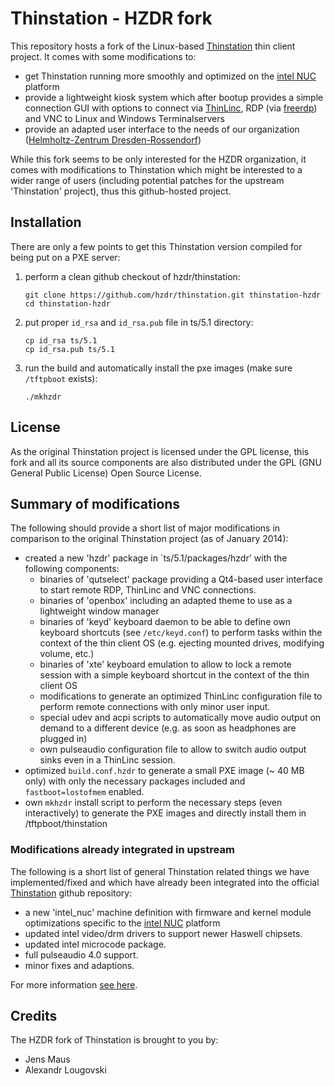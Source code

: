 # Thinstation - HZDR fork

This repository hosts a fork of the Linux-based [Thinstation](http://github.com/Thinstation/thinstation) thin client project. It comes with some modifications to:

* get Thinstation running more smoothly and optimized on the [intel NUC](http://www.intel.com/content/www/us/en/motherboards/desktop-motherboards/nuc.html) platform
* provide a lightweight kiosk system which after bootup provides a simple connection GUI with options to connect via [ThinLinc](http://www.cendio.se/), RDP (via [freerdp](http://www.freerdp.com)) and VNC to Linux and Windows Terminalservers
* provide an adapted user interface to the needs of our organization ([Helmholtz-Zentrum Dresden-Rossendorf](http://www.hzdr.de/))

While this fork seems to be only interested for the HZDR organization, it comes with modifications to Thinstation which might be interested to a wider range of users (including potential patches for the upstream 'Thinstation' project), thus this github-hosted project.

## Installation
There are only a few points to get this Thinstation version compiled for being put on a PXE server:

1. perform a clean github checkout of hzdr/thinstation:

   ```
   git clone https://github.com/hzdr/thinstation.git thinstation-hzdr
   cd thinstation-hzdr
   ```

2. put proper `id_rsa` and `id_rsa.pub` file in ts/5.1 directory:

   ```
   cp id_rsa ts/5.1
   cp id_rsa.pub ts/5.1
   ```

3. run the build and automatically install the pxe images (make sure `/tftpboot` exists):

   ```
   ./mkhzdr
   ``` 

## License
As the original Thinstation project is licensed under the GPL license, this fork and all its source components are also distributed under the GPL (GNU General Public License) Open Source License.

## Summary of modifications
The following should provide a short list of major modifications in comparison to the original Thinstation project (as of January 2014):

* created a new 'hzdr' package in `ts/5.1/packages/hzdr' with the following components:
  * binaries of 'qutselect' package providing a Qt4-based user interface to start remote RDP, ThinLinc and VNC connections.
  * binaries of 'openbox' including an adapted theme to use as a lightweight window manager
  * binaries of 'keyd' keyboard daemon to be able to define own keyboard shortcuts (see `/etc/keyd.conf`) to perform tasks within the context of the thin client OS (e.g. ejecting mounted drives, modifying volume, etc.)
  * binaries of 'xte' keyboard emulation to allow to lock a remote session with a simple keyboard shortcut in the context of the thin client OS
  * modifications to generate an optimized ThinLinc configuration file to perform remote connections with only minor user input.
  * special udev and acpi scripts to automatically move audio output on demand to a different device (e.g. as soon as headphones are plugged in)
  * own pulseaudio configuration file to allow to switch audio output sinks even in a ThinLinc session.
* optimized `build.conf.hzdr` to generate a small PXE image (~ 40 MB only) with only the necessary packages included and `fastboot=lostofmem` enabled.
* own `mkhzdr` install script to perform the necessary steps (even interactively) to generate the PXE images and directly install them in /tftpboot/thinstation

### Modifications already integrated in upstream
The following is a short list of general Thinstation related things we have implemented/fixed and which have already been integrated into the official [Thinstation](http://github.com/Thinstation/thinstation) github repository:

* a new 'intel_nuc' machine definition with firmware and kernel module optimizations specific to the [intel NUC](http://www.intel.com/content/www/us/en/motherboards/desktop-motherboards/nuc.html) platform 
* updated intel video/drm drivers to support newer Haswell chipsets.
* updated intel microcode package.
* full pulseaudio 4.0 support.
* minor fixes and adaptions.

For more information [see here](http://github.com/Thinstation/thinstation/commits?author=jens-maus).

## Credits
The HZDR fork of Thinstation is brought to you by:

* Jens Maus
* Alexandr Lougovski
